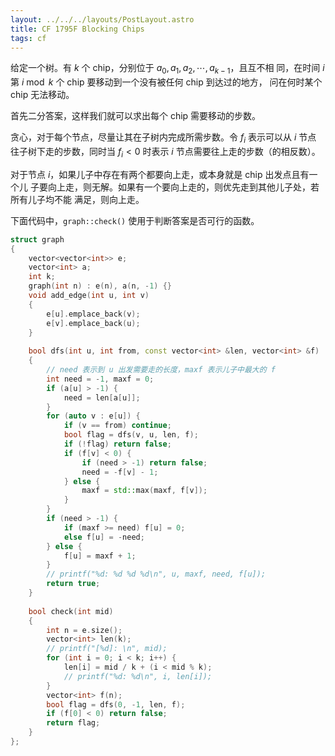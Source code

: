 ```yaml
---
layout: ../../../layouts/PostLayout.astro
title: CF 1795F Blocking Chips
tags: cf
---
```


给定一个树。有 $k$ 个 chip，分别位于 $a_0, a_1, a_2, \cdots, a_{k-1}$，且互不相
同，在时间 $i$ 第 $i \bmod k$ 个 chip 要移动到一个没有被任何 chip 到达过的地方，
问在何时某个 chip 无法移动。

首先二分答案，这样我们就可以求出每个 chip 需要移动的步数。

贪心，对于每个节点，尽量让其在子树内完成所需步数。令 $f_i$ 表示可以从 $i$ 节点
往子树下走的步数，同时当 $f_i < 0$ 时表示 $i$ 节点需要往上走的步数（的相反数）。

对于节点 $i$，如果儿子中存在有两个都要向上走，或本身就是 chip 出发点且有一个儿
子要向上走，则无解。如果有一个要向上走的，则优先走到其他儿子处，若所有儿子均不能
满足，则向上走。

下面代码中，`graph::check()` 使用于判断答案是否可行的函数。

```cpp
struct graph
{
    vector<vector<int>> e;
    vector<int> a;
    int k;
    graph(int n) : e(n), a(n, -1) {}
    void add_edge(int u, int v)
    {
        e[u].emplace_back(v);
        e[v].emplace_back(u);
    }
 
    bool dfs(int u, int from, const vector<int> &len, vector<int> &f)
    {
        // need 表示到 u 出发需要走的长度，maxf 表示儿子中最大的 f
        int need = -1, maxf = 0;
        if (a[u] > -1) {
            need = len[a[u]];
        }
        for (auto v : e[u]) {
            if (v == from) continue;
            bool flag = dfs(v, u, len, f);
            if (!flag) return false;
            if (f[v] < 0) {
                if (need > -1) return false;
                need = -f[v] - 1;
            } else {
                maxf = std::max(maxf, f[v]);
            }
        }
        if (need > -1) {
            if (maxf >= need) f[u] = 0;
            else f[u] = -need;
        } else {
            f[u] = maxf + 1;
        }
        // printf("%d: %d %d %d\n", u, maxf, need, f[u]);
        return true;
    }
 
    bool check(int mid)
    {
        int n = e.size();
        vector<int> len(k);
        // printf("[%d]: \n", mid);
        for (int i = 0; i < k; i++) {
            len[i] = mid / k + (i < mid % k);
            // printf("%d: %d\n", i, len[i]);
        }
        vector<int> f(n);
        bool flag = dfs(0, -1, len, f);
        if (f[0] < 0) return false;
        return flag;
    }
};
```
